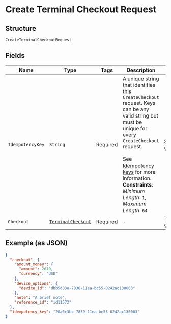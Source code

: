 
# Create Terminal Checkout Request

## Structure

`CreateTerminalCheckoutRequest`

## Fields

| Name | Type | Tags | Description | Getter |
|  --- | --- | --- | --- | --- |
| `IdempotencyKey` | `String` | Required | A unique string that identifies this `CreateCheckout` request. Keys can be any valid string but<br>must be unique for every `CreateCheckout` request.<br><br>See [Idempotency keys](https://developer.squareup.com/docs/basics/api101/idempotency) for more information.<br>**Constraints**: *Minimum Length*: `1`, *Maximum Length*: `64` | String getIdempotencyKey() |
| `Checkout` | [`TerminalCheckout`](/doc/models/terminal-checkout.md) | Required | - | TerminalCheckout getCheckout() |

## Example (as JSON)

```json
{
  "checkout": {
    "amount_money": {
      "amount": 2610,
      "currency": "USD"
    },
    "device_options": {
      "device_id": "dbb5d83a-7838-11ea-bc55-0242ac130003"
    },
    "note": "A brief note",
    "reference_id": "id11572"
  },
  "idempotency_key": "28a0c3bc-7839-11ea-bc55-0242ac130003"
}
```

